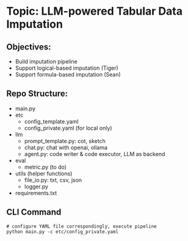 # Topic: LLM-powered Tabular Data Imputation

## Objectives:
- Build imputation pipeline
- Support logical-based imputation (Tiger)
- Support formula-based imputation (Sean)

## Repo Structure:
- main.py
- etc
  - config_template.yaml
  - config_private.yaml (for local only)
- llm
  - prompt_template.py: cot, sketch 
  - chat.py: chat with openai, ollama
  - agent.py: code writer & code executor, LLM as backend
- eval
  - metric.py (to do)
- utils (helper functions)
  - file_io.py: txt, csv, json
  - logger.py
- requirements.txt

## CLI Command
```shell
# configure YAML file correspondingly, execute pipeline
python main.py -c etc/config_private.yaml
```